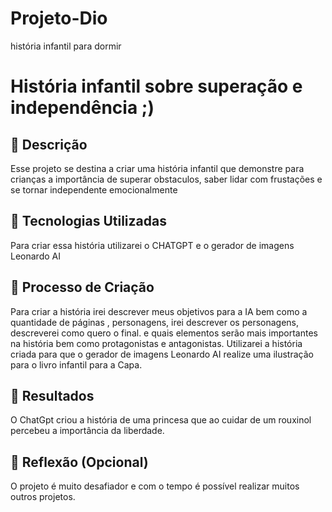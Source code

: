 # Projeto-Dio
história infantil para dormir
# História infantil sobre superação e independência  ;)

## 📒 Descrição
Esse projeto se destina a criar uma história infantil que demonstre para crianças a importância de superar obstaculos, saber lidar com frustações e se tornar independente emocionalmente 

## 🤖 Tecnologias Utilizadas
Para criar essa história utilizarei o CHATGPT e o gerador de imagens Leonardo AI 

## 🧐 Processo de Criação
Para criar a história irei descrever meus objetivos para a IA bem como a quantidade de páginas , personagens, irei descrever os personagens, descreverei como quero o final. 
e quais elementos serão mais importantes na história bem como protagonistas e antagonistas. 
Utilizarei a história criada para que o gerador de imagens Leonardo AI realize uma ilustração para o livro infantil para a Capa. 

## 🚀 Resultados
O ChatGpt criou a história de uma princesa que ao cuidar de um rouxinol percebeu a importância da liberdade. 

## 💭 Reflexão (Opcional)
O projeto é muito desafiador e com o tempo é possível realizar muitos outros projetos. 
